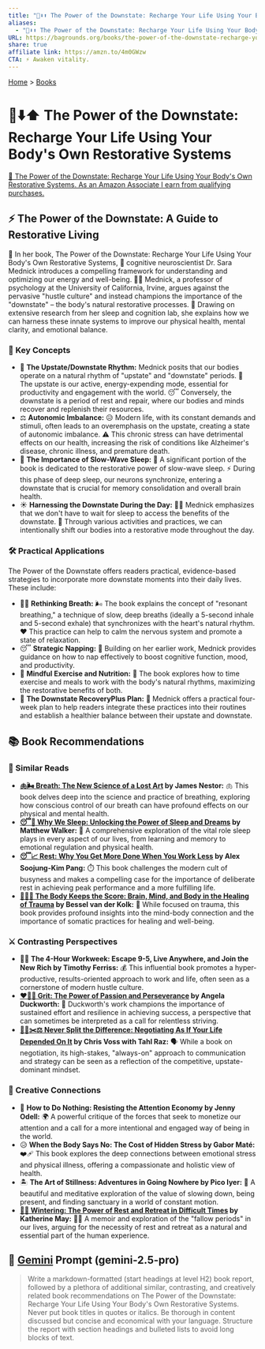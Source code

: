 ```yaml
---
title: "🔋⬇️⬆️ The Power of the Downstate: Recharge Your Life Using Your Body's Own Restorative Systems"
aliases:
  - "🔋⬇️⬆️ The Power of the Downstate: Recharge Your Life Using Your Body's Own Restorative Systems"
URL: https://bagrounds.org/books/the-power-of-the-downstate-recharge-your-life-using-your-bodys-own-restorative-systems
share: true
affiliate link: https://amzn.to/4m0GWzw
CTA: ⚡️ Awaken vitality.
---
```

[Home](../index.md) > [Books](./index.md)  
# 🔋⬇️⬆️ The Power of the Downstate: Recharge Your Life Using Your Body's Own Restorative Systems  
[🛒 The Power of the Downstate: Recharge Your Life Using Your Body's Own Restorative Systems. As an Amazon Associate I earn from qualifying purchases.](https://amzn.to/4m0GWzw)  
  
## ⚡ The Power of the Downstate: A Guide to Restorative Living  
  
📖 In her book, The Power of the Downstate: Recharge Your Life Using Your Body's Own Restorative Systems, 🧠 cognitive neuroscientist Dr. Sara Mednick introduces a compelling framework for understanding and optimizing our energy and well-being. 👩‍⚕️ Mednick, a professor of psychology at the University of California, Irvine, argues against the pervasive "hustle culture" and instead champions the importance of the "downstate" – the body's natural restorative processes. 🔬 Drawing on extensive research from her sleep and cognition lab, she explains how we can harness these innate systems to improve our physical health, mental clarity, and emotional balance.  
  
### 🔑 Key Concepts  
  
* 🔄 **The Upstate/Downstate Rhythm:** Mednick posits that our bodies operate on a natural rhythm of "upstate" and "downstate" periods. 🚀 The upstate is our active, energy-expending mode, essential for productivity and engagement with the world. 😴 Conversely, the downstate is a period of rest and repair, where our bodies and minds recover and replenish their resources.  
* ⚖️ **Autonomic Imbalance:** 😥 Modern life, with its constant demands and stimuli, often leads to an overemphasis on the upstate, creating a state of autonomic imbalance. ⚠️ This chronic stress can have detrimental effects on our health, increasing the risk of conditions like Alzheimer's disease, chronic illness, and premature death.  
* 🛌 **The Importance of Slow-Wave Sleep:** 🧠 A significant portion of the book is dedicated to the restorative power of slow-wave sleep. ⚡ During this phase of deep sleep, our neurons synchronize, entering a downstate that is crucial for memory consolidation and overall brain health.  
* ☀️ **Harnessing the Downstate During the Day:** 🧘‍♀️ Mednick emphasizes that we don't have to wait for sleep to access the benefits of the downstate. 🤸 Through various activities and practices, we can intentionally shift our bodies into a restorative mode throughout the day.  
  
### 🛠️ Practical Applications  
  
The Power of the Downstate offers readers practical, evidence-based strategies to incorporate more downstate moments into their daily lives. These include:  
  
* 😮‍💨 **Rethinking Breath:** 🌬️ The book explains the concept of "resonant breathing," a technique of slow, deep breaths (ideally a 5-second inhale and 5-second exhale) that synchronizes with the heart's natural rhythm. ❤️ This practice can help to calm the nervous system and promote a state of relaxation.  
* 😴 **Strategic Napping:** 🚀 Building on her earlier work, Mednick provides guidance on how to nap effectively to boost cognitive function, mood, and productivity.  
* 💪 **Mindful Exercise and Nutrition:** 🥗 The book explores how to time exercise and meals to work with the body's natural rhythms, maximizing the restorative benefits of both.  
* 📅 **The Downstate RecoveryPlus Plan:** 📝 Mednick offers a practical four-week plan to help readers integrate these practices into their routines and establish a healthier balance between their upstate and downstate.  
  
## 📚 Book Recommendations  
  
### 📖 Similar Reads  
  
* **[🫁🌬️ Breath: The New Science of a Lost Art](./breath-the-new-science-of-a-lost-art.md) by James Nestor:** 🫁 This book delves deep into the science and practice of breathing, exploring how conscious control of our breath can have profound effects on our physical and mental health.  
* **[😴💭 Why We Sleep: Unlocking the Power of Sleep and Dreams](./why-we-sleep-unlocking-the-power-of-sleep-and-dreams.md) by Matthew Walker:** 🧠 A comprehensive exploration of the vital role sleep plays in every aspect of our lives, from learning and memory to emotional regulation and physical health.  
* **[😴📈 Rest: Why You Get More Done When You Work Less](./rest-why-you-get-more-done-when-you-work-less.md) by Alex Soojung-Kim Pang:** ⏱️ This book challenges the modern cult of busyness and makes a compelling case for the importance of deliberate rest in achieving peak performance and a more fulfilling life.  
* **[🤕🎼🧠 The Body Keeps the Score: Brain, Mind, and Body in the Healing of Trauma](./the-body-keeps-the-score-brain-mind-and-body-in-the-healing-of-trauma.md) by Bessel van der Kolk:** 🧠 While focused on trauma, this book provides profound insights into the mind-body connection and the importance of somatic practices for healing and well-being.  
  
### ⚔️ Contrasting Perspectives  
  
* 🧑‍💻 **The 4-Hour Workweek: Escape 9-5, Live Anywhere, and Join the New Rich by Timothy Ferriss:** 💰 This influential book promotes a hyper-productive, results-oriented approach to work and life, often seen as a cornerstone of modern hustle culture.  
* **[❤️‍🔥💪 Grit: The Power of Passion and Perseverance](./grit-the-power-of-passion-and-perseverance.md) by Angela Duckworth:** 🚀 Duckworth's work champions the importance of sustained effort and resilience in achieving success, a perspective that can sometimes be interpreted as a call for relentless striving.  
* **[🙅‍♀️✂️⚖️ Never Split the Difference: Negotiating As If Your Life Depended On It](./never-split-the-difference.md) by Chris Voss with Tahl Raz:** 🗣️ While a book on negotiation, its high-stakes, "always-on" approach to communication and strategy can be seen as a reflection of the competitive, upstate-dominant mindset.  
  
### 🎨 Creative Connections  
  
* 📵 **How to Do Nothing: Resisting the Attention Economy by Jenny Odell:** 🌍 A powerful critique of the forces that seek to monetize our attention and a call for a more intentional and engaged way of being in the world.  
* 😥 **When the Body Says No: The Cost of Hidden Stress by Gabor Maté:** ❤️‍🩹 This book explores the deep connections between emotional stress and physical illness, offering a compassionate and holistic view of health.  
* 🏝️ **The Art of Stillness: Adventures in Going Nowhere by Pico Iyer:** 🧘 A beautiful and meditative exploration of the value of slowing down, being present, and finding sanctuary in a world of constant motion.  
* **[🥶🛌 Wintering: The Power of Rest and Retreat in Difficult Times](./wintering-the-power-of-rest-and-retreat-in-difficult-times.md) by Katherine May:** 🐻‍❄️ A memoir and exploration of the "fallow periods" in our lives, arguing for the necessity of rest and retreat as a natural and essential part of the human experience.  
  
## 💬 [Gemini](../software/gemini.md) Prompt (gemini-2.5-pro)  
> Write a markdown-formatted (start headings at level H2) book report, followed by a plethora of additional similar, contrasting, and creatively related book recommendations on The Power of the Downstate: Recharge Your Life Using Your Body's Own Restorative Systems. Never put book titles in quotes or italics. Be thorough in content discussed but concise and economical with your language. Structure the report with section headings and bulleted lists to avoid long blocks of text.